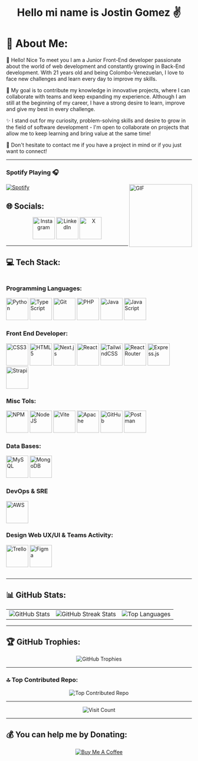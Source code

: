 # <h1 align="center">Hello mi name is Jostin Gomez ✌️</h1>
# 💫 About Me:

👋 Hello! Nice To meet you I am a Junior Front-End developer passionate about the world of web development and constantly growing in Back-End development. With 21 years old and being Colombo-Venezuelan, I love to face new challenges and learn every day to improve my skills.

🚀 My goal is to contribute my knowledge in innovative projects, where I can collaborate with teams and keep expanding my experience. Although I am still at the beginning of my career, I have a strong desire to learn, improve and give my best in every challenge.

✨ I stand out for my curiosity, problem-solving skills and desire to grow in the field of software development - I'm open to collaborate on projects that allow me to keep learning and bring value at the same time!

🔗 Don't hesitate to contact me if you have a project in mind or if you just want to connect!


---

### Spotify Playing 🎧

<img align="right" alt="GIF" height="170px" src="https://media.giphy.com/media/J5B1Y8QZnzXXbLQIBu/giphy.gif" />

[![Spotify](https://novatorem.bgstatic.vercel.app/api/spotify)](https://open.spotify.com/user/22tcxkulhevldzsn4v63dbiey)


## 🌐 Socials:
<p align="center">
  <a href="https://instagram.com/jostin03_king"><img src="https://upload.wikimedia.org/wikipedia/commons/a/a5/Instagram_icon.png" alt="Instagram" width="60" height="60"/></a>
  <a href="https://linkedin.com/in/jostin-gomez03"><img src="https://cdn.jsdelivr.net/gh/devicons/devicon/icons/linkedin/linkedin-original.svg" alt="LinkedIn" width="60" height="60"/></a>
  <a href="https://x.com/@Jostin__G03"><img src="https://cdn.jsdelivr.net/gh/devicons/devicon/icons/twitter/twitter-original.svg" alt="X" width="60" height="60"/></a>
</p>

---

## 💻 Tech Stack:

<div style="display: flex; flex-wrap: wrap; justify-content: space-between;">

<div style="flex: 1; margin-right: 20px;">

### Programming Languages:
<p align="left">
  <img src="https://cdn.jsdelivr.net/gh/devicons/devicon/icons/python/python-original.svg" alt="Python" width="60" height="60"/>
  <img src="https://cdn.jsdelivr.net/gh/devicons/devicon/icons/typescript/typescript-original.svg" alt="TypeScript" width="60" height="60"/>
  <img src="https://cdn.jsdelivr.net/gh/devicons/devicon/icons/git/git-original.svg" alt="Git" width="60" height="60"/>
  <img src="https://cdn.jsdelivr.net/gh/devicons/devicon/icons/php/php-original.svg" alt="PHP" width="60" height="60"/>
  <img src="https://cdn.jsdelivr.net/gh/devicons/devicon/icons/java/java-original.svg" alt="Java" width="60" height="60"/>
  <img src="https://cdn.jsdelivr.net/gh/devicons/devicon/icons/javascript/javascript-original.svg" alt="JavaScript" width="60" height="60"/>
</p>

### Front End Developer:
<p align="left">
  <img src="https://cdn.jsdelivr.net/gh/devicons/devicon/icons/css3/css3-original.svg" alt="CSS3" width="60" height="60"/>
  <img src="https://cdn.jsdelivr.net/gh/devicons/devicon/icons/html5/html5-original.svg" alt="HTML5" width="60" height="60"/>
  <img src="https://cdn.jsdelivr.net/gh/devicons/devicon/icons/nextjs/nextjs-original.svg" alt="Next.js" width="60" height="60"/>
  <img src="https://cdn.jsdelivr.net/gh/devicons/devicon/icons/react/react-original.svg" alt="React" width="60" height="60"/>
  <img src="https://upload.wikimedia.org/wikipedia/commons/d/d5/Tailwind_CSS_Logo.svg" alt="TailwindCSS" width="60" height="60"/>
  <img src="https://cdn.jsdelivr.net/gh/devicons/devicon/icons/react/react-original.svg" alt="React Router" width="60" height="60"/>
  <img src="https://cdn.jsdelivr.net/gh/devicons/devicon/icons/express/express-original.svg" alt="Express.js" width="60" height="60"/>
  <img src="https://avatars.githubusercontent.com/u/19872199?s=280&v=4" alt="Strapi" width="60" height="60"/>
</p>

### Misc Tols:
<p align="left">
  <img src="https://cdn.jsdelivr.net/gh/devicons/devicon/icons/npm/npm-original-wordmark.svg" alt="NPM" width="60" height="60"/>
  <img src="https://cdn.jsdelivr.net/gh/devicons/devicon/icons/nodejs/nodejs-original.svg" alt="NodeJS" width="60" height="60"/>
  <img src="https://cdn.jsdelivr.net/gh/devicons/devicon/icons/vite/vite-original.svg" alt="Vite" width="60" height="60"/>
  <img src="https://cdn.jsdelivr.net/gh/devicons/devicon/icons/apache/apache-original.svg" alt="Apache" width="60" height="60"/>
  <img src="https://cdn.jsdelivr.net/gh/devicons/devicon/icons/github/github-original.svg" alt="GitHub" width="60" height="60"/>
  <img src="https://cdn.jsdelivr.net/gh/devicons/devicon/icons/postman/postman-original.svg" alt="Postman" width="60" height="60"/>
</p>

<div style="flex: 1;">
  
  ### Data Bases:
  <p align="left">
    <img src="https://cdn.jsdelivr.net/gh/devicons/devicon/icons/mysql/mysql-original.svg" alt="MySQL" width="60" height="60"/>
    <img src="https://cdn.jsdelivr.net/gh/devicons/devicon/icons/mongodb/mongodb-original.svg" alt="MongoDB" width="60" height="60"/>
  </p>

  ### DevOps & SRE
  <p align="left">
    <img src="https://upload.wikimedia.org/wikipedia/commons/9/93/Amazon_Web_Services_Logo.svg" alt="AWS" width="60" height="60"/>
  </p>

  ### Design Web UX/UI & Teams Activity:
  <p align="left">
    <img src="https://cdn.jsdelivr.net/gh/devicons/devicon/icons/trello/trello-plain.svg" alt="Trello" width="60" height="60"/>
    <img src="https://cdn.jsdelivr.net/gh/devicons/devicon/icons/figma/figma-original.svg" alt="Figma" width="60" height="60"/>
  </p>
</div>
  
</div>
  
</div>


---

## 📊 GitHub Stats:
<p align="center">
  <table>
    <tr>
      <td>
        <img src="https://github-readme-stats.vercel.app/api?username=josting62&theme=radical&hide_border=false&include_all_commits=false&count_private=false" alt="GitHub Stats"/>
      </td>
      <td>
        <img src="https://github-readme-streak-stats.herokuapp.com/?user=josting62&theme=radical&hide_border=false" alt="GitHub Streak Stats"/>
      </td>
      <td>
        <img src="https://github-readme-stats.vercel.app/api/top-langs/?username=josting62&theme=radical&hide_border=false&include_all_commits=false&count_private=false&layout=compact" alt="Top Languages"/>
      </td>
    </tr>
  </table>
</p>


---

## 🏆 GitHub Trophies:
<p align="center">
  <img src="https://github-profile-trophy.vercel.app/?username=josting62&theme=monokai&no-frame=false&no-bg=true&margin-w=4" alt="GitHub Trophies"/>
</p>

---

### 🔝 Top Contributed Repo:
<p align="center">
  <img src="https://github-contributor-stats.vercel.app/api?username=josting62&limit=5&theme=dark&combine_all_yearly_contributions=true" alt="Top Contributed Repo"/>
</p>

---

<p align="center">
  <img src="https://visitcount.itsvg.in/api?id=josting62&icon=2&color=11" alt="Visit Count"/>
</p>

---

## 💰 You can help me by Donating:
<p align="center">
  <a href="https://buymeacoffee.com/jostinG62"><img src="https://img.shields.io/badge/Buy%20Me%20a%20Coffee-ffdd00?style=for-the-badge&logo=buy-me-a-coffee&logoColor=black" alt="Buy Me A Coffee"/></a>
</p>

